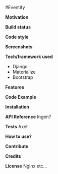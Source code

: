 #Eventify

**Motivation**

**Build status**

**Code style**

**Screenshots**

**Tech/framework used**
- Django
- Materialize
- Bootstrap

**Features**

**Code Example**

**Installation**

**API Reference**
Ingen?

**Tests**
Axel!

**How to use?**

**Contribute**

**Credits**

**License**
Nginx etc...
